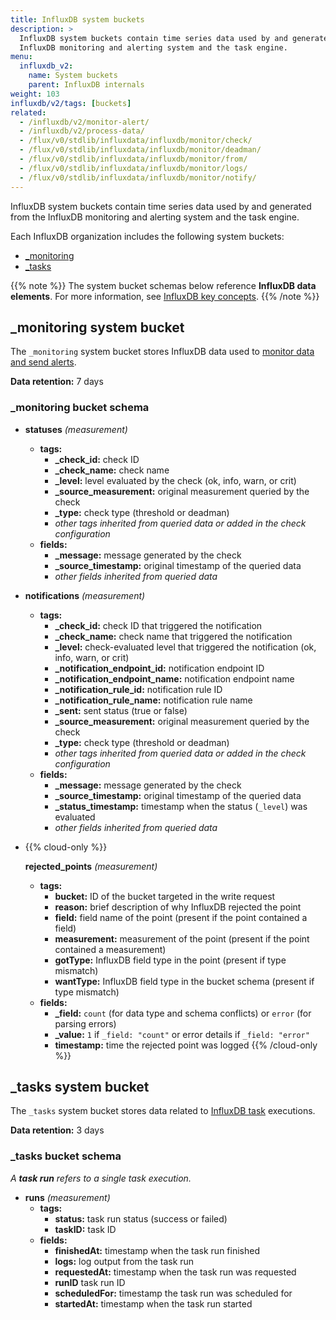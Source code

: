 ```yaml
---
title: InfluxDB system buckets
description: >
  InfluxDB system buckets contain time series data used by and generated from the
  InfluxDB monitoring and alerting system and the task engine.
menu:
  influxdb_v2:
    name: System buckets
    parent: InfluxDB internals
weight: 103
influxdb/v2/tags: [buckets]
related:
  - /influxdb/v2/monitor-alert/
  - /influxdb/v2/process-data/
  - /flux/v0/stdlib/influxdata/influxdb/monitor/check/
  - /flux/v0/stdlib/influxdata/influxdb/monitor/deadman/
  - /flux/v0/stdlib/influxdata/influxdb/monitor/from/
  - /flux/v0/stdlib/influxdata/influxdb/monitor/logs/
  - /flux/v0/stdlib/influxdata/influxdb/monitor/notify/
---
```


InfluxDB system buckets contain time series data used by and generated from the
InfluxDB monitoring and alerting system and the task engine.

Each InfluxDB organization includes the following system buckets:

- [\_monitoring](#_monitoring-system-bucket)
- [\_tasks](#_tasks-system-bucket)

{{% note %}}
The system bucket schemas below reference **InfluxDB data elements**.
For more information, see [InfluxDB key concepts](/influxdb/v2/reference/key-concepts/data-elements/).
{{% /note %}}

## \_monitoring system bucket
The `_monitoring` system bucket stores InfluxDB data used to
[monitor data and send alerts](/influxdb/v2/monitor-alert/).

**Data retention:** 7 days

### \_monitoring bucket schema

- **statuses** _(measurement)_
    - **tags:**
        - **\_check\_id:** check ID
        - **\_check\_name:** check name
        - **\_level:** level evaluated by the check (ok, info, warn, or crit)
        - **\_source\_measurement:** original measurement queried by the check
        - **\_type:** check type (threshold or deadman)
        - _other tags inherited from queried data or added in the check configuration_
    - **fields:**
        - **\_message:** message generated by the check
        - **\_source_timestamp:** original timestamp of the queried data
        - _other fields inherited from queried data_
- **notifications** _(measurement)_
    - **tags:**
        - **\_check\_id:** check ID that triggered the notification
        - **\_check\_name:** check name that triggered the notification
        - **\_level:** check-evaluated level that triggered the notification (ok, info, warn, or crit)
        - **\_notification_endpoint_id:** notification endpoint ID
        - **\_notification_endpoint_name:** notification endpoint name
        - **\_notification_rule_id:** notification rule ID
        - **\_notification_rule_name:** notification rule name
        - **\_sent:** sent status (true or false)
        - **\_source\_measurement:** original measurement queried by the check
        - **\_type:** check type (threshold or deadman)
        - _other tags inherited from queried data or added in the check configuration_
    - **fields:**
        - **\_message:** message generated by the check
        - **\_source_timestamp:** original timestamp of the queried data
        - **\_status_timestamp:** timestamp when the status (`_level`) was evaluated
        - _other fields inherited from queried data_
- {{% cloud-only %}}

  **rejected_points** _(measurement)_
  
  - **tags:**
    - **bucket:** ID of the bucket targeted in the write request
    - **reason:** brief description of why InfluxDB rejected the point
    - **field:** field name of the point (present if the point contained a field)
    - **measurement:** measurement of the point (present if the point contained a measurement)
    - **gotType:** InfluxDB field type in the point (present if type mismatch)
    - **wantType:** InfluxDB field type in the bucket schema (present if type mismatch)
  - **fields:**
    - **_field:** `count` (for data type and schema conflicts) or `error` (for parsing errors)
    - **_value:** `1` if `_field: "count"` or error details if `_field: "error"`
    - **timestamp:** time the rejected point was logged
  {{% /cloud-only %}}


## \_tasks system bucket
The `_tasks` system bucket stores data related to [InfluxDB task](/influxdb/v2/process-data/) executions.

**Data retention:** 3 days

### \_tasks bucket schema

_A **task run** refers to a single task execution._

- **runs** _(measurement)_
    - **tags:**
        - **status:** task run status (success or failed)
        - **taskID:** task ID
    - **fields:**
        - **finishedAt:** timestamp when the task run finished
        - **logs:** log output from the task run
        - **requestedAt:** timestamp when the task run was requested
        - **runID** task run ID
        - **scheduledFor:** timestamp the task run was scheduled for
        - **startedAt:** timestamp when the task run started
